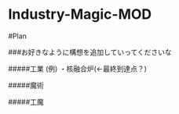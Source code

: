 # Industry-Magic-MOD

#Plan

###お好きなように構想を追加していってくださいな

#####工業
(例)
・核融合炉(←最終到達点？)

#####魔術

#####工魔

